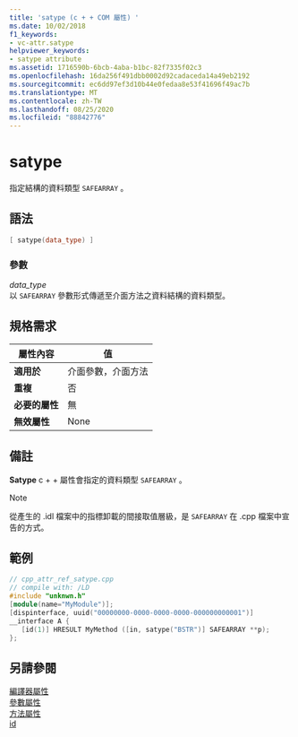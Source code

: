```yaml
---
title: 'satype (c + + COM 屬性) '
ms.date: 10/02/2018
f1_keywords:
- vc-attr.satype
helpviewer_keywords:
- satype attribute
ms.assetid: 1716590b-6bcb-4aba-b1bc-82f7335f02c3
ms.openlocfilehash: 16da256f491dbb0002d92cadaceda14a49eb2192
ms.sourcegitcommit: ec6dd97ef3d10b44e0fedaa8e53f41696f49ac7b
ms.translationtype: MT
ms.contentlocale: zh-TW
ms.lasthandoff: 08/25/2020
ms.locfileid: "88842776"
---
```

# <a name="satype"></a>satype

指定結構的資料類型 `SAFEARRAY` 。

## <a name="syntax"></a>語法

```cpp
[ satype(data_type) ]
```

### <a name="parameters"></a>參數

*data_type*<br/>
以 `SAFEARRAY` 參數形式傳遞至介面方法之資料結構的資料類型。

## <a name="requirements"></a>規格需求

| 屬性內容 | 值 |
|-|-|
|**適用於**|介面參數，介面方法|
|**重複**|否|
|**必要的屬性**|無|
|**無效屬性**|None|

## <a name="remarks"></a>備註

**Satype** c + + 屬性會指定的資料類型 `SAFEARRAY` 。

> [!NOTE]
> 從產生的 .idl 檔案中的指標卸載的間接取值層級，是 `SAFEARRAY` 在 .cpp 檔案中宣告的方式。

## <a name="example"></a>範例

```cpp
// cpp_attr_ref_satype.cpp
// compile with: /LD
#include "unknwn.h"
[module(name="MyModule")];
[dispinterface, uuid("00000000-0000-0000-0000-000000000001")]
__interface A {
   [id(1)] HRESULT MyMethod ([in, satype("BSTR")] SAFEARRAY **p);
};
```

## <a name="see-also"></a>另請參閱

[編譯器屬性](compiler-attributes.md)<br/>
[參數屬性](parameter-attributes.md)<br/>
[方法屬性](method-attributes.md)<br/>
[id](id.md)
